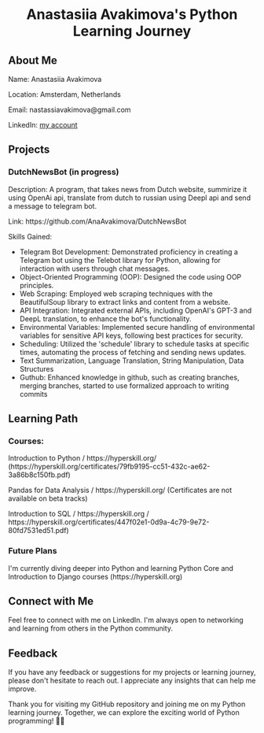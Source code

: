 <h1 align="center">Anastasiia Avakimova's Python Learning Journey</h1> 


<h2>About Me</h2>
<p>Name: Anastasiia Avakimova</p>
<p>Location: Amsterdam, Netherlands</p>
<p>Email: nastassiavakimova@gmail.com</p>
<p>LinkedIn: <a href=https://www.linkedin.com/in/avakimova/>my account</a></p>

<h2>Projects</h2>
<h3>DutchNewsBot (in progress)</h3>
<p>Description: A program, that takes news from Dutch website, summirize it using OpenAi api, translate from dutch to russian using Deepl api and send a message to telegram bot.</p>
<p>Link: https://github.com/AnaAvakimova/DutchNewsBot </p>
<p>Skills Gained:  

  
* Telegram Bot Development: Demonstrated proficiency in creating a Telegram bot using the Telebot library for Python, allowing for interaction with users through chat messages.
* Object-Oriented Programming (OOP): Designed the code using OOP principles.
* Web Scraping: Employed web scraping techniques with the BeautifulSoup library to extract links and content from a website.
* API Integration: Integrated external APIs, including OpenAI's GPT-3 and DeepL translation, to enhance the bot's functionality.
* Environmental Variables: Implemented secure handling of environmental variables for sensitive API keys, following best practices for security.
* Scheduling: Utilized the 'schedule' library to schedule tasks at specific times, automating the process of fetching and sending news updates.
* Text Summarization, Language Translation, String Manipulation, Data Structures
* Guthub: Enhanced knowledge in github, such as creating branches, merging branches, started to use formalized approach to writing commits<p>



<h2>Learning Path</h2>
<h3>Courses:</h3>
<p>Introduction to Python / https://hyperskill.org/ (https://hyperskill.org/certificates/79fb9195-cc51-432c-ae62-3a86b8c150fb.pdf)</p>
<p>Pandas for Data Analysis / https://hyperskill.org/ (Certificates are not available on beta tracks)</p>
<p>Introduction to SQL / https://hyperskill.org / https://hyperskill.org/certificates/447f02e1-0d9a-4c79-9e72-80fd7531ed51.pdf)</p>
<h3>Future Plans</h3>
<p>I'm currently diving deeper into Python and learning Python Core and Introduction to Django courses (https://hyperskill.org)</p>
<h2>Connect with Me</h2>
<p>Feel free to connect with me on LinkedIn. I'm always open to networking and learning from others in the Python community.</p>
<h2>Feedback</h2>
<p>If you have any feedback or suggestions for my projects or learning journey, please don't hesitate to reach out. I appreciate any insights that can help me improve.

Thank you for visiting my GitHub repository and joining me on my Python learning journey. Together, we can explore the exciting world of Python programming! 🐍🚀</p>

